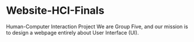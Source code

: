 # Website-HCI-Finals
Human-Computer Interaction Project We are Group Five, and our mission is to design a webpage entirely about User Interface (UI). 

